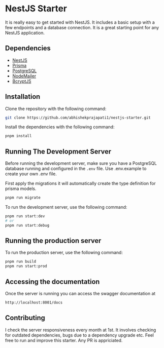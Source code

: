 # NestJS Starter

It is really easy to get started with NestJS. It includes a basic setup with a few endpoints and a database connection. It is a great starting point for any NestJS application.

## Dependencies
- [NestJS](https://nestjs.com/)
- [Prisma](https://prisma.io/)
- [PostgreSQL](https://www.postgresql.org/)
- [NodeMailer](https://nodemailer.com/)
- [BcryptJS](https://www.npmjs.com/package/bcryptjs)

## Installation

Clone the repository with the following command:

```bash
git clone https://github.com/abhishekprajapati1/nestjs-starter.git
```

Install the dependencies with the following command:

```bash
pnpm install
```

## Running The Development Server

Before running the development server, make sure you have a PostgreSQL database running and configured in the `.env` file.
Use .env.example to create your own .env file.

First apply the migrations it will automatically create the type definition for prisma models.
```bash
pnpm run migrate
```

To run the development server, use the following command:

```bash
pnpm run start:dev
# or
pnpm run start:debug
```

## Running the production server

To run the production server, use the following command:

```bash
pnpm run build
pnpm run start:prod
```

## Accessing the documentation

Once the server is running you can access the swagger documentation at

```bash
http://localhost:8001/docs
```

## Contributing

I check the server responsiveness every month at 1st. It involves checking for outdated dependencies, bugs due to a dependency upgrade etc. Feel free to run and improve this starter. Any PR is appriciated.
